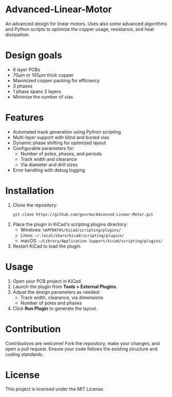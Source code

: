 # Advanced-Linear-Motor
An advanced design for linear motors. Uses also some advanced algorithms and Python scripts to optimize the copper usage, resistance, and heat dissipation.

# Design goals
- 6 layer PCBs
- 70µm or 105µm thick copper
- Maximized copper packing for efficiency
- 3 phases
- 1 phase spans 2 layers
- Minimize the number of vias

# Features
- Automated track generation using Python scripting
- Multi-layer support with blind and buried vias
- Dynamic phase shifting for optimized layout
- Configurable parameters for:
  - Number of poles, phases, and periods
  - Track width and clearance
  - Via diameter and drill sizes
- Error handling with debug logging

# Installation
1. Clone the repository:
   ```bash
   git clone https://github.com/gxurma/Advanced-Linear-Motor.git
   ```
2. Place the plugin in KiCad's scripting plugins directory:
   - Windows: `%APPDATA%/kicad/scripting/plugins/`
   - Linux: `~/.local/share/kicad/scripting/plugins/`
   - macOS: `~/Library/Application Support/kicad/scripting/plugins/`
3. Restart KiCad to load the plugin.

# Usage
1. Open your PCB project in KiCad.
2. Launch the plugin from **Tools > External Plugins**.
3. Adjust the design parameters as needed:
   - Track width, clearance, via dimensions
   - Number of poles and phases
4. Click **Run Plugin** to generate the layout.

# Contribution
Contributions are welcome! Fork the repository, make your changes, and open a pull request. Ensure your code follows the existing structure and coding standards.

# License
This project is licensed under the MIT License.